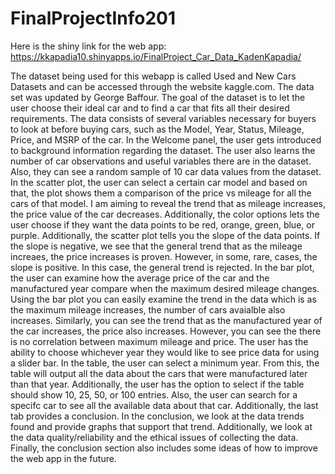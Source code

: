 # FinalProjectInfo201

Here is the shiny link for the web app: https://kkapadia10.shinyapps.io/FinalProject_Car_Data_KadenKapadia/

The dataset being used for this webapp is called Used and New Cars Datasets and can be accessed through the website kaggle.com. The data set was updated by George Baffour. 
The goal of the dataset is to let the user choose their ideal car and to find a car that fits all their desired requirements. 
The data consists of several variables necessary for buyers to look at before buying cars, such as the Model, Year, Status, Mileage, Price, and MSRP of the car. 
In the Welcome panel, the user gets introduced to background information regarding the dataset. The user also learns the number of car observations and useful variables there are in the dataset. Also, they can see a random sample of 10 car data values from the dataset.
In the scatter plot, the user can select a certain car model and based on that, the plot shows them a comparison of the price vs mileage for all the cars of that model. I am aiming to reveal the trend that as mileage increases, the price value of the car decreases. Additionally, the color options lets the user choose if they want the data points to be red, orange, green, blue, or purple. Additionally, the scatter plot tells you the slope of the data points. If the slope is negative, we see that the general trend that as the mileage increaes, the price increases is proven. However, in some, rare, cases, the slope is positive. In this case, the general trend is rejected. 
In the bar plot, the user can examine how the average price of the car and the manufactured year compare when the maximum desired mileage changes. Using the bar plot you can easily examine the trend in the data which is as the maximum mileage increases, the number of cars avaialble also increases. Similarly, you can see the trend that as the manufactured year of the car increases, the price also increases. However, you can see the there is no correlation between maximum mileage and price. The user has the ability to choose whichever year they would like to see price data for using a slider bar.
In the table, the user can select a minimum year. From this, the table will output all the data about the cars that were manufactured later than that year. Additionally, the user has the option to select if the table should show 10, 25, 50, or 100 entries. Also, the user can search for a specifc car to see all the available data about that car.
Additionally, the last tab provides a conclusion. In the conclusion, we look at the data trends found and provide graphs that support that trend. Additionally, we look at the data quality/reliability and the ethical issues of collecting the data. Finally, the conclusion section also includes some ideas of how to improve the web app in the future. 

